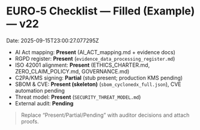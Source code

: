 # EURO‑5 Checklist — Filled (Example) — v22
Date: 2025-09-15T23:00:27.077295Z

- AI Act mapping: **Present** (AI_ACT_mapping.md + evidence docs)
- RGPD register: **Present** (`evidence_data_processing_register.md`)
- ISO 42001 alignment: **Present** (ETHICS_CHARTER.md, ZERO_CLAIM_POLICY.md, GOVERNANCE.md)
- C2PA/KMS signing: **Partial** (stub present; production KMS pending)
- SBOM & CVE: **Present (skeleton)** (`sbom_cyclonedx_full.json`), CVE automation pending
- Threat model: **Present** (`SECURITY_THREAT_MODEL.md`)
- External audit: **Pending**

> Replace “Present/Partial/Pending” with auditor decisions and attach proofs.
